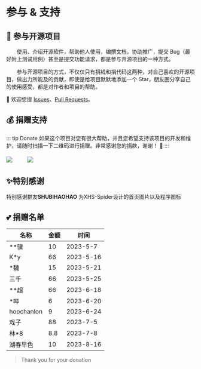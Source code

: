 # 参与 & 支持

## 🌟 参与开源项目

&emsp;&emsp;使用、介绍开源软件，帮助他人使用，编撰文档，协助推广，提交 Bug（最好附上测试用例）甚至是提交功能请求，都是参与开源项目的一种方式。

&emsp;&emsp;参与开源项目的方式，不仅仅只有捐钱和捐代码这两种，对自己喜欢的开源项目，做出力所能及的贡献，即使是给项目默默地添加一个 Star，朋友圈分享自己的使用感受，都是对作者和项目的帮助。

💖 欢迎您提 [Issues](https://github.com/xisuo67/XHS-Spider/issues)、[Pull Requests](https://github.com/xisuo67/XHS-Spider/pulls)。

## 💰 捐赠支持

::: tip Donate
如果这个项目对您有很大帮助，并且您希望支持该项目的开发和维护，请随时扫描一下二维码进行捐赠。非常感谢您的捐款，谢谢！ 🍹
:::

<div style="display:flex;flex-wrap: wrap;margin-top:20px;">
    <div>
        <img src="/images/wechat-pay.png" style="max-height:300px;border:none;"/>
    </div>
    <div style="width:40px;height:20px;"></div>
    <div>
        <img src="/images/ali-pay.png" style="max-height:300px;border:none;"/>
    </div>
</div>


## ✨特别感谢

特别感谢群友**SHUBIHAOHAO** 为XHS-Spider设计的首页图片以及程序图标

## 💕 捐赠名单

| 名称 | 金额 | 时间      |
| ---- | ---- | --------- |
| **骥 | 10   | 2023-5-7  |
| K*y  | 66   | 2023-5-16 |
| *魏  | 15   | 2023-5-21 |
|三千 | 66    |2023-5-25 |
|**超 | 66    |2023-6-18 |
|*哔 | 6    |2023-6-20 |
|hoochanlon | 9   |2023-6-24 |
|戏子 | 88   |2023-7-5 |
|林*8|8.8|2023-7-8|
|湖春早色|10|2023-8-16|
> Thank you for your donation

